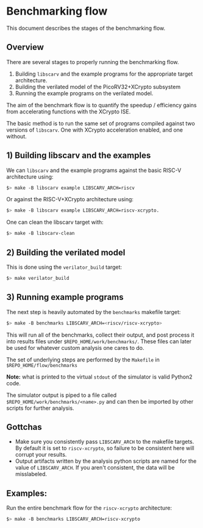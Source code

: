 
# Benchmarking flow

This document describes the stages of the benchmarking flow.

## Overview

There are several stages to properly running the benchmarking flow.

1. Building `libscarv` and the example programs for the appropriate target
   architecture.
2. Building the verilated model of the PicoRV32+XCrypto subsystem
3. Running the example programs on the verilated model.

The aim of the benchmark flow is to quantify the speedup / efficiency
gains from accelerating functions with the XCrypto ISE.

The basic method is to run the same set of programs compiled against two
versions of `libscarv`. One with XCrypto acceleration enabled, and one
without.

## 1) Building libscarv and the examples

We can `libscarv`  and the example programs against the basic RISC-V
architecture using:

```sh
$> make -B libscarv example LIBSCARV_ARCH=riscv
```

Or against the RISC-V+XCrypto architecture using:

```sh
$> make -B libscarv example LIBSCARV_ARCH=riscv-xcrypto.
```

One can clean the libscarv target with:

```sh
$> make -B libscarv-clean
```


## 2) Building the verilated model

This is done using the `verilator_build` target:

```sh
$> make verilator_build
```

## 3) Running example programs

The next step is heavily automated by the `benchmarks` makefile target:

```sh
$> make -B benchmarks LIBSCARV_ARCH=<riscv/riscv-xcrypto>
```

This will run all of the benchmarks, collect their output, and post process
it into results files under `$REPO_HOME/work/benchmarks/`. These files can
later be used for whatever custom analysis one cares to do.

The set of underlying steps are performed by the `Makefile` in
`$REPO_HOME/flow/benchmarks`

**Note:** what is printed to the virtual `stdout` of the simulator
is valid Python2 code.

The simulator output is piped to a file called
`$REPO_HOME/work/benchmarks/<name>.py` and can then be
imported by other scripts for further analysis.

## Gottchas

- Make sure you consistently pass `LIBSCARV_ARCH` to the makefile targets.
  By default it is set to `riscv-xcrypto`, so failure to be consistent
  here will corrupt your results.
- Output artifacts written by the analysis python scripts are named for the
  value of `LIBSCARV_ARCH`. If you aren't consistent, the data will be
  misslabeled.

## Examples:

Run the entire benchmark flow for the `riscv-xcrypto` architecture:

```sh
$> make -B benchmarks LIBSCARV_ARCH=riscv-xcrypto
```

